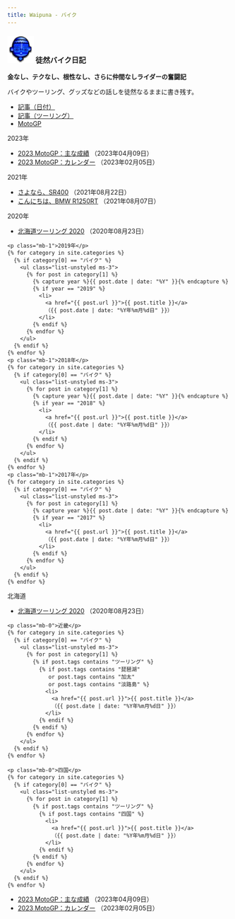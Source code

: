 ```yaml
---
title: Waipuna - バイク
---
```

### <img src="assets/images/face.png" height="60"> 徒然バイク日記

**金なし、テクなし、根性なし、さらに仲間なしライダーの奮闘記**

バイクやツーリング、グッズなどの話しを徒然なるままに書き残す。

<ul class="nav nav-tabs mb-2">
  <li class="nav-item">
    <a class="nav-link link-dark active" data-bs-toggle="tab" href="#post-date" aria-controls="post-date" aria-selected="true">記事（日付）</a>
  </li>
  <li class="nav-item">
    <a class="nav-link link-dark" data-bs-toggle="tab" href="#post-touring" aria-controls="post-touring" aria-selected="false">記事（ツーリング）</a>
  </li>
  <li class="nav-item">
    <a class="nav-link link-dark" data-bs-toggle="tab" href="#motogp" aria-controls="motogp" aria-selected="false">MotoGP</a>
  </li>
</ul>
<div class="tab-content">
  <div class="tab-pane fade show active" id="post-date">

<p class="mb-1">2023年</p>
<ul class="list-unstyled ms-3 mb-1">
<li><a href="pages/moto-2023gp.html">2023 MotoGP：主な成績</a> （2023年04月09日）</li>
<li><a href="pages/moto-2023gp.html">2023 MotoGP：カレンダー</a> （2023年02月05日）</li>
</ul>

<p class="mb-1">2021年</p>
<ul class="list-unstyled ms-3 mb-1">
<li><a href="pages/moto-byesr.html">さよなら、SR400</a> （2021年08月22日）</li>
<li><a href="pages/moto-hellobmw.html">こんにちは、BMW R1250RT</a> （2021年08月07日）</li>
</ul>

<p class="mb-1">2020年</p>
<ul class="list-unstyled ms-3 mb-1">
<li><a href="pages/moto-HT2020.html">北海道ツーリング 2020</a> （2020年08月23日）</li>
</ul>

    <p class="mb-1">2019年</p>
    {% for category in site.categories %}
      {% if category[0] == "バイク" %}
        <ul class="list-unstyled ms-3">
          {% for post in category[1] %}
            {% capture year %}{{ post.date | date: "%Y" }}{% endcapture %}
            {% if year == "2019" %}
              <li>
                <a href="{{ post.url }}">{{ post.title }}</a>
                （{{ post.date | date: "%Y年%m月%d日" }}）
              </li>
            {% endif %}
          {% endfor %}
        </ul>
      {% endif %}
    {% endfor %}
    <p class="mb-1">2018年</p>
    {% for category in site.categories %}
      {% if category[0] == "バイク" %}
        <ul class="list-unstyled ms-3">
          {% for post in category[1] %}
            {% capture year %}{{ post.date | date: "%Y" }}{% endcapture %}
            {% if year == "2018" %}
              <li>
                <a href="{{ post.url }}">{{ post.title }}</a>
                （{{ post.date | date: "%Y年%m月%d日" }}）
              </li>
            {% endif %}
          {% endfor %}
        </ul>
      {% endif %}
    {% endfor %}
    <p class="mb-1">2017年</p>
    {% for category in site.categories %}
      {% if category[0] == "バイク" %}
        <ul class="list-unstyled ms-3">
          {% for post in category[1] %}
            {% capture year %}{{ post.date | date: "%Y" }}{% endcapture %}
            {% if year == "2017" %}
              <li>
                <a href="{{ post.url }}">{{ post.title }}</a>
                （{{ post.date | date: "%Y年%m月%d日" }}）
              </li>
            {% endif %}
          {% endfor %}
        </ul>
      {% endif %}
    {% endfor %}
  </div>
  <div class="tab-pane fade" id="post-touring">
<p class="mb-0">北海道</p>
<ul class="list-unstyled ms-3 mb-1">
<li><a href="pages/moto-HT2020.html">北海道ツーリング 2020</a> （2020年08月23日）</li>
</ul>

    <p class="mb-0">近畿</p>
    {% for category in site.categories %}
      {% if category[0] == "バイク" %}
        <ul class="list-unstyled ms-3">
          {% for post in category[1] %}
            {% if post.tags contains "ツーリング" %}
              {% if post.tags contains "琵琶湖"
                 or post.tags contains "加太"
                 or post.tags contains "淡路島" %}
                <li>
                  <a href="{{ post.url }}">{{ post.title }}</a>
                  （{{ post.date | date: "%Y年%m月%d日" }}）
                </li>
              {% endif %}
            {% endif %}
          {% endfor %}
        </ul>
      {% endif %}
    {% endfor %}

    <p class="mb-0">四国</p>
    {% for category in site.categories %}
      {% if category[0] == "バイク" %}
        <ul class="list-unstyled ms-3">
          {% for post in category[1] %}
            {% if post.tags contains "ツーリング" %}
              {% if post.tags contains "四国" %}
                <li>
                  <a href="{{ post.url }}">{{ post.title }}</a>
                  （{{ post.date | date: "%Y年%m月%d日" }}）
                </li>
              {% endif %}
            {% endif %}
          {% endfor %}
        </ul>
      {% endif %}
    {% endfor %}
  </div>
  <div class="tab-pane fade" id="motogp">
    <ul class="list-unstyled ms-3">
      <li><a href="pages/moto-2023gp.html">2023 MotoGP：主な成績</a> （2023年04月09日）</li>
      <li><a href="pages/moto-2023gp.html">2023 MotoGP：カレンダー</a> （2023年02月05日）</li>
    </ul>
  </div>
</div>
